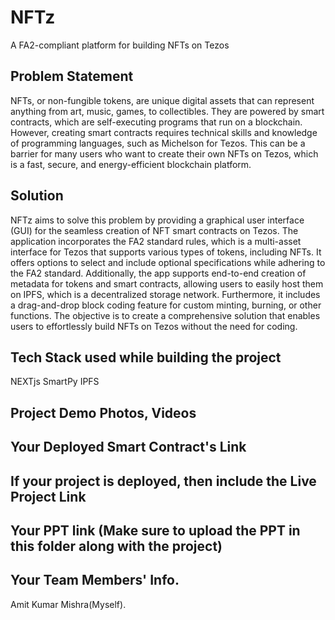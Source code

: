 
# NFTz

A FA2-compliant platform for building NFTs on Tezos

## Problem Statement

NFTs, or non-fungible tokens, are unique digital assets that can represent anything from art, music, games, to collectibles. They are powered by smart contracts, which are self-executing programs that run on a blockchain. However, creating smart contracts requires technical skills and knowledge of programming languages, such as Michelson for Tezos. This can be a barrier for many users who want to create their own NFTs on Tezos, which is a fast, secure, and energy-efficient blockchain platform.

## Solution

NFTz aims to solve this problem by providing a graphical user interface (GUI) for the seamless creation of NFT smart contracts on Tezos. The application incorporates the FA2 standard rules, which is a multi-asset interface for Tezos that supports various types of tokens, including NFTs. It offers options to select and include optional specifications while adhering to the FA2 standard. Additionally, the app supports end-to-end creation of metadata for tokens and smart contracts, allowing users to easily host them on IPFS, which is a decentralized storage network. Furthermore, it includes a drag-and-drop block coding feature for custom minting, burning, or other functions. The objective is to create a comprehensive solution that enables users to effortlessly build NFTs on Tezos without the need for coding.

## Tech Stack used while building the project

NEXTjs
SmartPy
IPFS
    
## Project Demo Photos, Videos

## Your Deployed Smart Contract's Link
    
## If your project is deployed, then include the Live Project Link
    
## Your PPT link (Make sure to upload the PPT in this folder along with the project)

## Your Team Members' Info.
Amit Kumar Mishra(Myself).